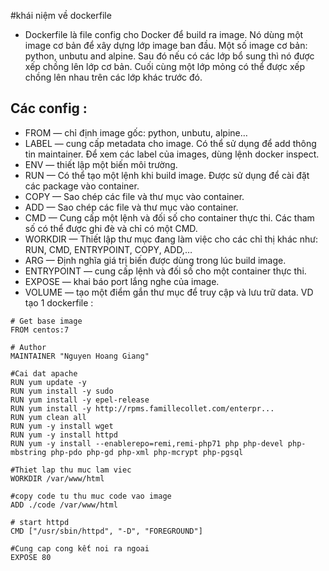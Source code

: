 #khái niệm về dockerfile
- Dockerfile là file config cho Docker để build ra image. Nó dùng một image cơ bản để xây dựng lớp image ban đầu. Một số image cơ bản: python, unbutu and alpine. Sau đó nếu có các lớp bổ sung thì nó được xếp chồng lên lớp cơ bản. Cuối cùng một lớp mỏng có thể được xếp chồng lên nhau trên các lớp khác trước đó.
## Các config :
* FROM — chỉ định image gốc: python, unbutu, alpine…
* LABEL — cung cấp metadata cho image. Có thể sử dụng để add thông tin maintainer. Để xem các label của images, dùng lệnh docker inspect.
* ENV — thiết lập một biến môi trường.
* RUN — Có thể tạo một lệnh khi build image. Được sử dụng để cài đặt các package vào container.
* COPY — Sao chép các file và thư mục vào container.
* ADD — Sao chép các file và thư mục vào container.
* CMD — Cung cấp một lệnh và đối số cho container thực thi. Các tham số có thể được ghi đè và chỉ có một CMD.
* WORKDIR — Thiết lập thư mục đang làm việc cho các chỉ thị khác như: RUN, CMD, ENTRYPOINT, COPY, ADD,…
* ARG — Định nghĩa giá trị biến được dùng trong lúc build image.
* ENTRYPOINT — cung cấp lệnh và đối số cho một container thực thi.
* EXPOSE — khai báo port lắng nghe của image.
* VOLUME — tạo một điểm gắn thư mục để truy cập và lưu trữ data.
VD tạo 1 dockerfile :

```
# Get base image
FROM centos:7

# Author
MAINTAINER "Nguyen Hoang Giang"

#Cai dat apache
RUN yum update -y
RUN yum install -y sudo
RUN yum install -y epel-release
RUN yum install -y http://rpms.famillecollet.com/enterpr...
RUN yum clean all
RUN yum -y install wget
RUN yum -y install httpd
RUN yum -y install --enablerepo=remi,remi-php71 php php-devel php-mbstring php-pdo php-gd php-xml php-mcrypt php-pgsql
 
#Thiet lap thu muc lam viec 
WORKDIR /var/www/html

#copy code tu thu muc code vao image
ADD ./code /var/www/html

# start httpd
CMD ["/usr/sbin/httpd", "-D", "FOREGROUND"]

#Cung cap cong kết noi ra ngoai
EXPOSE 80
```
